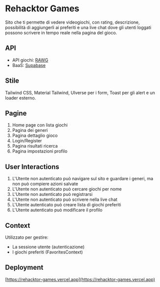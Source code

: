 # Rehacktor Games

Sito che ti permette di vedere videogiochi, con rating, descrizione, possibilità di aggiungerli ai preferiti e una live chat dove gli utenti loggati possono scrivere in tempo reale nella pagina del gioco.

## API

- API giochi: [RAWG](https://api.rawg.io/api/games?key=${API_KEY}&dates=2024-01-01,2024-12-31&page=1)
- BaaS: [Supabase](https://supabase.com)

## Stile

Tailwind CSS, Material Tailwind, UIverse per i form, Toast per gli alert e un loader esterno.

## Pagine

1. Home page con lista giochi
2. Pagina dei generi
3. Pagina dettaglio gioco
4. Login/Register
5. Pagina risultati ricerca
6. Pagina impostazioni profilo

## User Interactions

1. L'Utente non autenticato può navigare sul sito e guardare i generi, ma non può compiere azioni salvate
2. L'Utente non autenticato può cercare giochi per nome
3. L'Utente non autenticato può registrarsi
4. L'Utente non autenticato può scrivere nella live chat
5. L'Utente autenticato può creare lista di giochi preferiti
6. L'Utente autenticato può modificare il profilo

## Context

Utilizzato per gestire:
- La sessione utente (autenticazione)
- I giochi preferiti (FavoritesContext)

## Deployment

[https://rehacktor-games.vercel.app](https://rehacktor-games.vercel.app)
